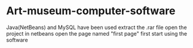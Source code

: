 # Art-museum-computer-software
Java(NetBeans) and MySQL have been used
extract the .rar file
open the project in netbeans
open the page named "first page" first
start using the software
